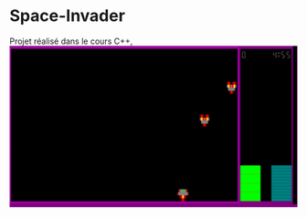 # Space-Invader
Projet réalisé dans le cours C++, 
![enter image description here](Images/gameplay1.png)